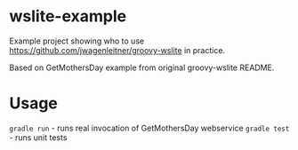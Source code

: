 wslite-example
==============

Example project showing who to use https://github.com/jwagenleitner/groovy-wslite in practice.

Based on GetMothersDay example from original groovy-wslite README.

# Usage #
`gradle run` - runs real invocation of GetMothersDay webservice
`gradle test` - runs unit tests
